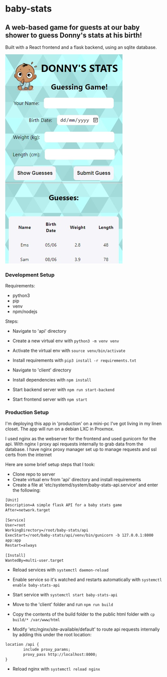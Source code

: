 # baby-stats

## A web-based game for guests at our baby shower to guess Donny's stats at his birth!

Built with a React frontend and a flask backend, using an sqlite database. 

![Screenshot](docs/screenshot.jpeg)

### Development Setup

Requirements:

- python3
- pip
- venv
- npm/nodejs

Steps:

- Navigate to 'api' directory
- Create a new virtual env with `python3 -m venv venv`
- Activate the virtual env with `source venv/bin/activate`
- Install requirements with `pip3 install -r requirements.txt`

- Navigate to 'client' directory
- Install dependencies with `npm install`

- Start backend server with `npm run start-backend`
- Start frontend server with `npm start`

### Production Setup

I'm deploying this app in 'production' on a mini-pc I've got living in my linen closet. The app will run on a debian LXC in Proxmox.

I used nginx as the webserver for the frontend and used gunicorn for the api. With nginx I proxy api requests internally to grab data from the database. I have nginx proxy manager set up to manage requests and ssl certs from the internet

Here are some brief setup steps that I took:

- Clone repo to server
- Create virtual env from 'api' directory and install requirements
- Create a file at 'etc/systemd/system/baby-stats-api.service' and enter the following:
```               
[Unit]
Description=A simple flask API for a baby stats game
After=network.target

[Service]
User=root
WorkingDirectory=/root/baby-stats/api
ExecStart=/root/baby-stats/api/venv/bin/gunicorn -b 127.0.0.1:8000 app:app
Restart=always

[Install]
WantedBy=multi-user.target
```
- Reload services with `systemctl daemon-reload`
- Enable service so it's watched and restarts automatically with `systemctl enable baby-stats-api`
- Start service with `systemctl start baby-stats-api`

- Move to the 'client' folder and run `npm run build` 
- Copy the contents of the build folder to the public html folder with `cp build/* /var/www/html`
- Modify 'etc/nginx/site-available/default' to route api requests internally by adding this under the root location:
```
location /api {
        include proxy_params;
        proxy_pass http://localhost:8000;
}
```
- Reload nginx with `systemctl reload nginx`
